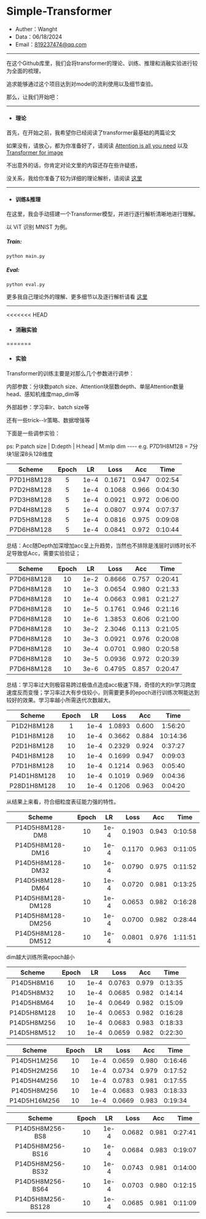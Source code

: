 # Simple-Transformer

- Auther：Wanght
- Data：06/18/2024
- Email：819237474@qq.com

---

在这个Github库里，我们会将transformer的理论、训练、推理和消融实验进行较为全面的梳理，

追求能够通过这个项目达到对model的流利使用以及细节查验。

那么，让我们开始吧：

---

- #### 理论

首先，在开始之前，我希望你已经阅读了transformer最基础的两篇论文

如果没有，请放心，都为你准备好了，请阅读 [Attention is all you need](./ref/Transformer.pdf) 以及 [Transformer for image](./ref/ViT.pdf)

不出意外的话，你肯定对论文里的内容还存在些许疑惑，

没关系，我给你准备了较为详细的理论解析，请阅读 [这里](./theory/README.md)

----

- #### 训练&推理

在这里，我会手动搭建一个Transformer模型，并进行逐行解析清晰地进行理解。

以 ViT 识别 MNIST 为例。

##### Train:

```
python main.py
```

##### Eval:

```
python eval.py
```

更多我自己理论外的理解、更多细节以及逐行解析请看 [这里](./models/README.md)

----

<<<<<<< HEAD
- #### 消融实验

=======
- #### 实验

Transformer的训练主要是对那么几个参数进行调参：

内部参数：分块数patch size、Attention块层数depth、单层Attention数量head、感知机维度map_dim等

外部超参：学习率lr、batch size等

还有一些trick--lr策略、数据增强等

下面是一些调参实验：

ps: P:patch size | D:depth | H:head | M:mlp dim ---- e.g. P7D1H8M128 = 7分块1层深8头128维度

|   Scheme   | Epoch |  LR  |  Loss  |  Acc  |  Time   |
| :--------: | :---: | :--: | :----: | :---: | :-----: |
| P7D1H8M128 |   5   | 1e-4 | 0.1671 | 0.947 | 0:02:54 |
| P7D2H8M128 |   5   | 1e-4 | 0.1068 | 0.966 | 0:04:30 |
| P7D3H8M128 |   5   | 1e-4 | 0.0921 | 0.972 | 0:06:00 |
| P7D4H8M128 |   5   | 1e-4 | 0.0807 | 0.974 | 0:07:37 |
| P7D5H8M128 |   5   | 1e-4 | 0.0816 | 0.975 | 0:09:08 |
| P7D6H8M128 |   5   | 1e-4 | 0.0841 | 0.972 | 0:10:44 |

总结：Acc随Depth加深增加acc呈上升趋势，当然也不排除是浅层时训练时长不足导致低Acc，需要实验验证；

|   Scheme   | Epoch |  LR  |  Loss  |  Acc  |  Time   |
| :--------: | :---: | :--: | :----: | :---: | :-----: |
| P7D6H8M128 |  10   | 1e-2 | 0.8666 | 0.757 | 0:20:41 |
| P7D6H8M128 |  10   | 1e-3 | 0.0654 | 0.980 | 0:21:33 |
| P7D6H8M128 |  10   | 1e-4 | 0.0663 | 0.981 | 0:21:27 |
| P7D6H8M128 |  10   | 1e-5 | 0.1761 | 0.946 | 0:21:16 |
| P7D6H8M128 |  10   | 1e-6 | 1.3853 | 0.606 | 0:21:00 |
| P7D6H8M128 |  10   | 3e-2 | 2.3046 | 0.113 | 0:21:05 |
| P7D6H8M128 |  10   | 3e-3 | 0.0921 | 0.976 | 0:20:08 |
| P7D6H8M128 |  10   | 3e-4 | 0.0701 | 0.980 | 0:20:58 |
| P7D6H8M128 |  10   | 3e-5 | 0.0936 | 0.972 | 0:20:39 |
| P7D6H8M128 |  10   | 3e-6 | 0.4795 | 0.857 | 0:20:47 |

总结：学习率过大则极容易跨过极值点造成acc极速下降，奇怪的大的lr学习跨度速度反而变慢；学习率过大有步伐较小，则需要更多的epoch进行训练次啊能达到较好的效果。学习率越小所需迭代次数越大。

|   Scheme    | Epoch |  LR  |  Loss  |  Acc  |   Time   |
| :---------: | :---: | :--: | :----: | :---: | :------: |
| P1D2H8M128  |   1   | 1e-4 | 1.0893 | 0.600 | 1:56:20  |
| P1D1H8M128  |  10   | 1e-4 | 0.3662 | 0.884 | 10:14:36 |
| P2D1H8M128  |  10   | 1e-4 | 0.2329 | 0.924 | 0:37:27  |
| P4D1H8M128  |  10   | 1e-4 | 0.1699 | 0.947 | 0:09:03  |
| P7D1H8M128  |  10   | 1e-4 | 0.1214 | 0.963 | 0:05:40  |
| P14D1H8M128 |  10   | 1e-4 | 0.1019 | 0.969 | 0:04:36  |
| P28D1H8M128 |  10   | 1e-4 | 0.1206 | 0.963 | 0:04:20  |

从结果上来看，符合细粒度表征能力强的特性。

|      Scheme       | Epoch |  LR  |  Loss  |  Acc  |  Time   |
| :---------------: | :---: | :--: | :----: | :---: | :-----: |
|  P14D5H8M128-DM8  |  10   | 1e-4 | 0.1903 | 0.943 | 0:10:58 |
| P14D5H8M128-DM16  |  10   | 1e-4 | 0.1170 | 0.963 | 0:11:05 |
| P14D5H8M128-DM32  |  10   | 1e-4 | 0.0790 | 0.975 | 0:11:52 |
| P14D5H8M128-DM64  |  10   | 1e-4 | 0.0720 | 0.981 | 0:13:25 |
| P14D5H8M128-DM128 |  10   | 1e-4 | 0.0653 | 0.982 | 0:16:28 |
| P14D5H8M128-DM256 |  10   | 1e-4 | 0.0700 | 0.982 | 0:28:44 |
| P14D5H8M128-DM512 |  10   | 1e-4 | 0.0801 | 0.976 | 1:11:51 |

dim越大训练所需epoch越小

|   Scheme    | Epoch |  LR  |  Loss  |  Acc  |  Time   |
| :---------: | :---: | :--: | :----: | :---: | :-----: |
| P14D5H8M16  |  10   | 1e-4 | 0.0763 | 0.979 | 0:13:35 |
| P14D5H8M32  |  10   | 1e-4 | 0.0685 | 0.982 | 0:14:14 |
| P14D5H8M64  |  10   | 1e-4 | 0.0649 | 0.982 | 0:15:09 |
| P14D5H8M128 |  10   | 1e-4 | 0.0653 | 0.982 | 0:16:28 |
| P14D5H8M256 |  10   | 1e-4 | 0.0683 | 0.983 | 0:18:33 |
| P14D5H8M512 |  10   | 1e-4 | 0.0659 | 0.982 | 0:22:30 |

|    Scheme    | Epoch |  LR  |  Loss  |  Acc  |  Time   |
| :----------: | :---: | :--: | :----: | :---: | :-----: |
| P14D5H1M256  |  10   | 1e-4 | 0.0659 | 0.980 | 0:16:46 |
| P14D5H2M256  |  10   | 1e-4 | 0.0734 | 0.979 | 0:17:52 |
| P14D5H4M256  |  10   | 1e-4 | 0.0783 | 0.981 | 0:17:55 |
| P14D5H8M256  |  10   | 1e-4 | 0.0683 | 0.983 | 0:18:33 |
| P14D5H16M256 |  10   | 1e-4 | 0.0669 | 0.983 | 0:19:34 |

|      Scheme       | Epoch |  LR  |  Loss  |  Acc  |  Time   |
| :---------------: | :---: | :--: | :----: | :---: | :-----: |
|  P14D5H8M256-BS8  |  10   | 1e-4 | 0.0682 | 0.981 | 0:27:41 |
| P14D5H8M256-BS16  |  10   | 1e-4 | 0.0684 | 0.983 | 0:19:07 |
| P14D5H8M256-BS32  |  10   | 1e-4 | 0.0743 | 0.981 | 0:14:00 |
| P14D5H8M256-BS64  |  10   | 1e-4 | 0.0703 | 0.980 | 0:12:15 |
| P14D5H8M256-BS128 |  10   | 1e-4 | 0.0685 | 0.981 | 0:11:09 |
